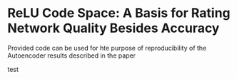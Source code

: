 # ReLU Code Space: A Basis for Rating Network Quality Besides Accuracy

Provided code can be used for hte purpose of reproducibility of the Autoencoder results described in the paper

test
